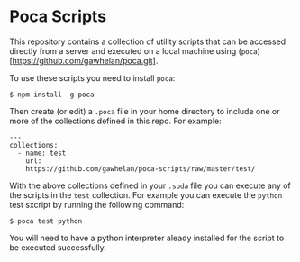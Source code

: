Poca Scripts
============

This repository contains a collection of utility scripts that can
be accessed directly from a server and executed on a local machine
using (`poca`)[https://github.com/gawhelan/poca.git].

To use these scripts you need to install `poca`:

    $ npm install -g poca

Then create (or edit) a `.poca` file in your home directory to
include one or more of the collections defined in this repo. For
example:

    ---
    collections:
      - name: test
        url:
        https://github.com/gawhelan/poca-scripts/raw/master/test/

With the above collections defined in your `.soda` file you can
execute any of the scripts in the `test` collection. For example you
can execute the `python` test sxcript by running the following
command:

    $ poca test python

You will need to have a python interpreter aleady installed for the
script to be executed successfully.
